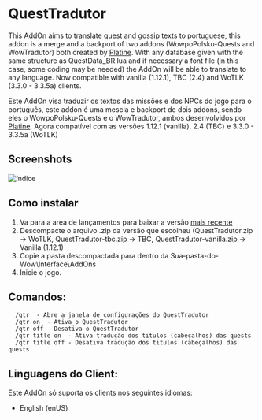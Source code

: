 # QuestTradutor

This AddOn aims to translate quest and gossip texts to portuguese, this addon is a merge and a backport of two addons (WowpoPolsku-Quests and WowTradutor) both created by [Platine](https://www.curseforge.com/wow/addons/quest-translator). With any database given with the same structure as QuestData_BR.lua and if necessary a font file (in this case, some coding may be needed) the AddOn will be able to translate to any language. Now compatible with vanilla (1.12.1), TBC (2.4) and WoTLK (3.3.0 - 3.3.5a) clients.

Este AddOn visa traduzir os textos das missões e dos NPCs do jogo para o português, este addon é uma mescla e backport de dois addons,
sendo eles o WowpoPolsku-Quests e o WowTradutor, ambos desenvolvidos por [Platine](https://www.curseforge.com/wow/addons/quest-translator). Agora compatível com as versões 1.12.1 (vanilla), 2.4 (TBC) e 3.3.0 - 3.3.5a (WoTLK)

## Screenshots

![índice](https://user-images.githubusercontent.com/54692677/128791968-660e6f82-cea4-435e-943c-80f37871f8c2.png)

## Como instalar

1. Va para a area de lançamentos para baixar a versão [mais recente](https://github.com/leoaviana/questtradutor/releases)
2. Descompacte o arquivo .zip da versão que escolheu (QuestTradutor.zip -> WoTLK, QuestTradutor-tbc.zip -> TBC, QuestTradutor-vanilla.zip -> Vanilla (1.12.1)
3. Copie a pasta descompactada para dentro da Sua-pasta-do-Wow\Interface\AddOns
4. Inicie o jogo.


## Comandos:

      /qtr  - Abre a janela de configurações do QuestTradutor
      /qtr on  - Ativa o QuestTradutor
      /qtr off - Desativa o QuestTradutor
      /qtr title on  - Ativa tradução dos titulos (cabeçalhos) das quests
      /qtr title off - Desativa tradução dos titulos (cabeçalhos) das quests

## Linguagens do Client:

Este AddOn só suporta os clients nos seguintes idiomas:
* English (enUS)
